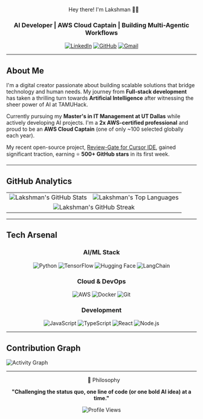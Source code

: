 <div align="center">
  
 Hey there! I'm Lakshman 👨‍💻

### AI Developer | AWS Cloud Captain | Building Multi-Agentic Workflows

[![LinkedIn](https://img.shields.io/badge/LinkedIn-0077B5?style=for-the-badge&logo=linkedin&logoColor=white)](https://linkedin.com/in/lakshmanturlapati)
[![GitHub](https://img.shields.io/badge/GitHub-100000?style=for-the-badge&logo=github&logoColor=white)](https://github.com/LakshmanTurlapati)
[![Gmail](https://img.shields.io/badge/Gmail-D14836?style=for-the-badge&logo=gmail&logoColor=white)](mailto:lakshman.tvnm@gmail.com)

</div>

---

## About Me

I'm a digital creator passionate about building scalable solutions that bridge technology and human needs. My journey from **Full-stack development** has taken a thrilling turn towards **Artificial Intelligence** after witnessing the sheer power of AI at TAMUHack.

Currently pursuing my **Master's in IT Management at UT Dallas** while actively developing AI projects. I'm a **2x AWS-certified professional** and proud to be an **AWS Cloud Captain** (one of only ~100 selected globally each year).

My recent open-source project, [Review-Gate for Cursor IDE](https://github.com/LakshmanTurlapati/Review-Gate), gained significant traction, earning ⭐ **500+ GitHub stars** in its first week.

---

## GitHub Analytics

<table align="center">
  <tr>
    <td align="center">
      <img src="https://github-readme-stats.vercel.app/api?username=LakshmanTurlapati&show_icons=true&theme=gruvbox&hide_border=true&include_all_commits=true&count_private=true" alt="Lakshman's GitHub Stats"/>
    </td>
    <td align="center">
      <img src="https://github-readme-stats.vercel.app/api/top-langs/?username=LakshmanTurlapati&layout=compact&theme=gruvbox&hide_border=true" alt="Lakshman's Top Languages"/>
    </td>
  </tr>
  <tr>
    <td colspan="2" align="center">
      <img src="https://github-readme-streak-stats.herokuapp.com/?user=LakshmanTurlapati&theme=gruvbox&hide_border=true" alt="Lakshman's GitHub Streak"/>
    </td>
  </tr>
</table>

---

## Tech Arsenal

<div align="center">

### AI/ML Stack
![Python](https://img.shields.io/badge/Python-3776AB?style=for-the-badge&logo=python&logoColor=white)
![TensorFlow](https://img.shields.io/badge/TensorFlow-FF6F00?style=for-the-badge&logo=tensorflow&logoColor=white)
![Hugging Face](https://img.shields.io/badge/🤗_Hugging_Face-FFD21E?style=for-the-badge)
![LangChain](https://img.shields.io/badge/LangChain-121212?style=for-the-badge)

### Cloud & DevOps
![AWS](https://img.shields.io/badge/AWS-FF9900?style=for-the-badge&logo=amazon-aws&logoColor=white)
![Docker](https://img.shields.io/badge/Docker-2496ED?style=for-the-badge&logo=docker&logoColor=white)
![Git](https://img.shields.io/badge/Git-F05032?style=for-the-badge&logo=git&logoColor=white)

### Development
![JavaScript](https://img.shields.io/badge/JavaScript-F7DF1E?style=for-the-badge&logo=javascript&logoColor=black)
![TypeScript](https://img.shields.io/badge/TypeScript-3178C6?style=for-the-badge&logo=typescript&logoColor=white)
![React](https://img.shields.io/badge/React-20232A?style=for-the-badge&logo=react&logoColor=61DAFB)
![Node.js](https://img.shields.io/badge/Node.js-339933?style=for-the-badge&logo=node.js&logoColor=white)

</div>

---

## Contribution Graph

![Activity Graph](https://github-readme-activity-graph.vercel.app/graph?username=LakshmanTurlapati&theme=gruvbox&hide_border=true)

---

<div align="center">
  
💭 Philosophy

**"Challenging the status quo, one line of code (or one bold AI idea) at a time."**

<img src="https://komarev.com/ghpvc/?username=LakshmanTurlapati&style=for-the-badge&color=fb4934" alt="Profile Views" />

</div>

